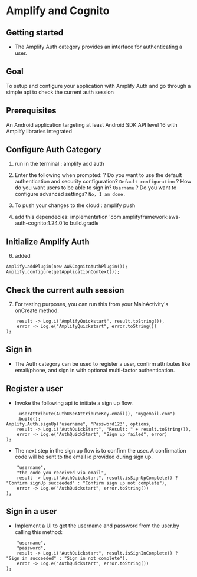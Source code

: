 
# Amplify and Cognito
## Getting started
* The Amplify Auth category provides an interface for authenticating a user.
## Goal
To setup and configure your application with Amplify Auth and go through a simple api to check the current auth session

## Prerequisites
An Android application targeting at least Android SDK API level 16 with Amplify libraries integrated

## Configure Auth Category
1. run in the terminal : amplify add auth
2. Enter the following when prompted:
? Do you want to use the default authentication and security configuration?
    `Default configuration`
? How do you want users to be able to sign in?
    `Username`
? Do you want to configure advanced settings?
    `No, I am done.`

3. To push your changes to the cloud : amplify push
4. add this dependecies:   implementation 'com.amplifyframework:aws-auth-cognito:1.24.0'to build.gradle
## Initialize Amplify Auth
6. added  
```// Add this line, to include the Auth plugin.
Amplify.addPlugin(new AWSCognitoAuthPlugin());
Amplify.configure(getApplicationContext());
```
## Check the current auth session
7. For testing purposes, you can run this from your MainActivity's onCreate method.
```Amplify.Auth.fetchAuthSession(
    result -> Log.i("AmplifyQuickstart", result.toString()),
    error -> Log.e("AmplifyQuickstart", error.toString())
);
```

## Sign in
* The Auth category can be used to register a user, confirm attributes like email/phone, and sign in with optional multi-factor authentication.
## Register a user
*  Invoke the following api to initiate a sign up flow.
```AuthSignUpOptions options = AuthSignUpOptions.builder()
    .userAttribute(AuthUserAttributeKey.email(), "my@email.com")
    .build();
Amplify.Auth.signUp("username", "Password123", options,
    result -> Log.i("AuthQuickStart", "Result: " + result.toString()),
    error -> Log.e("AuthQuickStart", "Sign up failed", error)
);
```

* The next step in the sign up flow is to confirm the user. A confirmation code will be sent to the email id provided during sign up.
```Amplify.Auth.confirmSignUp(
    "username",
    "the code you received via email",
    result -> Log.i("AuthQuickstart", result.isSignUpComplete() ? "Confirm signUp succeeded" : "Confirm sign up not complete"),
    error -> Log.e("AuthQuickstart", error.toString())
);
```
## Sign in a user
* Implement a UI to get the username and password from the user.by calling this method:
```Amplify.Auth.signIn(
    "username",
    "password",
    result -> Log.i("AuthQuickstart", result.isSignInComplete() ? "Sign in succeeded" : "Sign in not complete"),
    error -> Log.e("AuthQuickstart", error.toString())
);
```


























